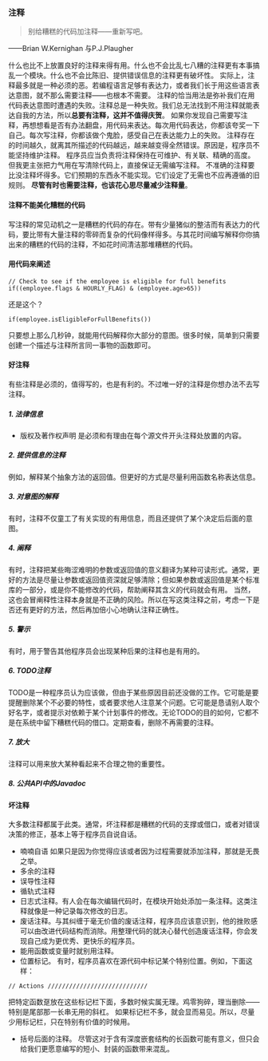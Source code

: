 ### 注释
> 别给糟糕的代码加注释——重新写吧。

——Brian W.Kernighan 与P.J.Plaugher

什么也比不上放置良好的注释来得有用。什么也不会比乱七八糟的注释更有本事搞乱一个模块。什么也不会比陈旧、提供错误信息的注释更有破坏性。
实际上，注释最多就是一种必须的恶。若编程语言足够有表达力，或者我们长于用这些语言表达意图，就不那么需要注释——也根本不需要。
注释的恰当用法是弥补我们在用代码表达意图时遭遇的失败。注释总是一种失败。我们总无法找到不用注释就能表达自我的方法，所以**总要有注释，这并不值得庆贺**。
如果你发现自己需要写注释，再想想看是否有办法翻盘，用代码来表达。每次用代码表达，你都该夸奖一下自己。每次写注释，你都该做个鬼脸，感受自己在表达能力上的失败。
注释存在的时间越久，就离其所描述的代码越远，越来越变得全然错误。原因是，程序员不能坚持维护注释。
程序员应当负责将注释保持在可维护、有关联、精确的高度。但我更主张把力气用在写清除代码上，直接保证无需编写注释。
不准确的注释要比没注释坏得多。它们预期的东西永不能实现。它们设定了无需也不应再遵循的旧规则。
**尽管有时也需要注释，也该花心思尽量减少注释量**。

#### 注释不能美化糟糕的代码
写注释的常见动机之一是糟糕的代码的存在。带有少量猪似的整洁而有表达力的代码，要比带有大量注释的零碎而复杂的代码像样得多。与其花时间编写解释你你搞出来的糟糕的代码的注释，不如花时间清洁那堆糟糕的代码。
#### 用代码来阐述
```
// Check to see if the employee is eligible for full benefits
if((employee.flags & HOURLY_FLAG) & (employee.age>65))
```
还是这个？
```
if(employee.isEligibleForFullBenefits())
```
只要想上那么几秒钟，就能用代码解释你大部分的意图。很多时候，简单到只需要创建一个描述与注释所言同一事物的函数即可。
#### 好注释
有些注释是必须的，值得写的，也是有利的。不过唯一好的注释是你想办法不去写注释。
##### 1. 法律信息
- 版权及著作权声明
是必须和有理由在每个源文件开头注释处放置的内容。
##### 2. 提供信息的注释
例如，解释某个抽象方法的返回值。但更好的方式是尽量利用函数名称表达信息。
##### 3. 对意图的解释
有时，注释不仅童工了有关实现的有用信息，而且还提供了某个决定后后面的意图。
##### 4. 阐释
有时，注释把某些晦涩难明的参数或返回值的意义翻译为某种可读形式。通常，更好的方法是尽量让参数或返回值资深就足够清除；但如果参数或返回值是某个标准库的一部分，或是你不能修改的代码，帮助阐释其含义的代码就会有用。
当然，这也会冒阐释性注释本身就是不正确的风险。所以在写这类注释之前，考虑一下是否还有更好的方法，然后再加倍小心地确认注释正确性。
##### 5. 警示
有时，用于警告其他程序员会出现某种后果的注释也是有用的。
##### 6. TODO注释
TODO是一种程序员认为应该做，但由于某些原因目前还没做的工作。它可能是要提醒删除某个不必要的特性，或者要求他人注意某个问题。它可能是恳请别人取个好名字，或者提示对依赖于某个计划事件的修改。无论TODO的目的如何，它都不是在系统中留下糟糕代码的借口。定期查看，删除不再需要的注释。
##### 7. 放大
注释可以用来放大某种看起来不合理之物的重要性。
##### 8. 公共API中的Javadoc
#### 坏注释
大多数注释都属于此类。通常，坏注释都是糟糕的代码的支撑或借口，或者对错误决策的修正，基本上等于程序员自说自话。
- 喃喃自语
如果只是因为你觉得应该或者因为过程需要就添加注释，那就是无畏之举。
- 多余的注释
- 误导性注释
- 循轨式注释
- 日志式注释。有人会在每次编辑代码时，在模块开始处添加一条注释。这类注释就像是一种记录每次修改的日志。
- 废话注释。与其纠缠于毫无价值的废话注释，程序员应该意识到，他的挫败感可以由改进代码结构而消除。用整理代码的就决心替代创造废话注释，你会发现自己成为更优秀、更快乐的程序员。
- 能用函数或变量时就别用注释。
- 位置标记。
有时，程序员喜欢在源代码中标记某个特别位置。例如，下面这样：
```
// Actions ////////////////////////////
```
把特定函数趸放在这些标记栏下面，多数时候实属无理。鸡零狗碎，理当删除——特别是尾部那一长串无用的斜杠。
如果标记栏不多，就会显而易见。所以，尽量少用标记栏，只在特别有价值的时候用。
- 括号后面的注释。
尽管这对于含有深度嵌套结构的长函数可能有意义，但只会给我们更愿意编写的短小、封装的函数带来混乱。


